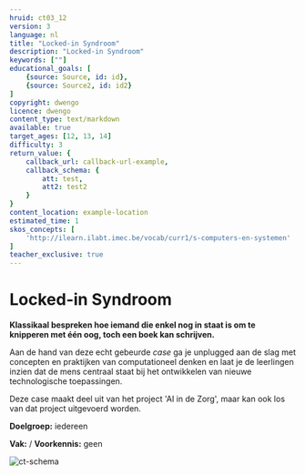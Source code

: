 ```yaml
---
hruid: ct03_12
version: 3
language: nl
title: "Locked-in Syndroom"
description: "Locked-in Syndroom"
keywords: [""]
educational_goals: [
    {source: Source, id: id}, 
    {source: Source2, id: id2}
]
copyright: dwengo
licence: dwengo
content_type: text/markdown
available: true
target_ages: [12, 13, 14]
difficulty: 3
return_value: {
    callback_url: callback-url-example,
    callback_schema: {
        att: test,
        att2: test2
    }
}
content_location: example-location
estimated_time: 1
skos_concepts: [
    'http://ilearn.ilabt.imec.be/vocab/curr1/s-computers-en-systemen'
]
teacher_exclusive: true
---
```

# Locked-in Syndroom

**Klassikaal bespreken hoe iemand die enkel nog in staat is om te knipperen met één oog, toch een boek kan schrijven.** 

Aan de hand van deze echt gebeurde *case* ga je unplugged aan de slag met concepten en praktijken van computationeel denken en laat je de leerlingen inzien dat de mens centraal staat bij het ontwikkelen van nieuwe technologische toepassingen. 

Deze case maakt deel uit van het project 'AI in de Zorg', maar kan ook los van dat project uitgevoerd worden.

**Doelgroep:** iedereen

**Vak:** /
**Voorkennis:** geen

![ct-schema](@learning-object/m_ct03_12/nl/3)

